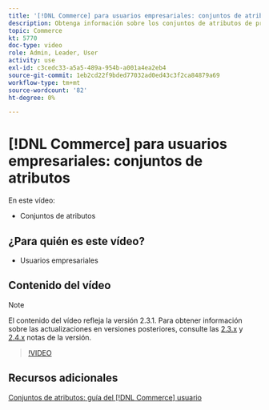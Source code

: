 ```yaml
---
title: '[!DNL Commerce] para usuarios empresariales: conjuntos de atributos'
description: Obtenga información sobre los conjuntos de atributos de producto y cómo utilizarlos en su catálogo.
topic: Commerce
kt: 5770
doc-type: video
role: Admin, Leader, User
activity: use
exl-id: c3cedc33-a5a5-489a-954b-a001a4ea2eb4
source-git-commit: 1eb2cd22f9bded77032ad0ed43c3f2ca84879a69
workflow-type: tm+mt
source-wordcount: '82'
ht-degree: 0%

---
```


# [!DNL Commerce] para usuarios empresariales: conjuntos de atributos

En este vídeo:

- Conjuntos de atributos

## ¿Para quién es este vídeo?

- Usuarios empresariales

## Contenido del vídeo

>[!NOTE]
>
>El contenido del vídeo refleja la versión 2.3.1. Para obtener información sobre las actualizaciones en versiones posteriores, consulte las [ 2.3.x](https://devdocs.magento.com/guides/v2.3/release-notes/bk-release-notes.html) y [2.4.x](https://devdocs.magento.com/guides/v2.4/release-notes/bk-release-notes.html) notas de la versión.

>[!VIDEO](https://video.tv.adobe.com/v/35955?quality=12&learn=on)

## Recursos adicionales

[Conjuntos de atributos: guía del  [!DNL Commerce] usuario](https://docs.magento.com/user-guide/stores/attribute-sets.html)
